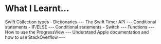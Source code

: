 # What I Learnt...
Swift Collection types - Dictionaries ---
The Swift Timer API ---
Conditional statements - IF/ELSE ---
Conditional statements - Switch ---
Functions --- 
How to use the ProgressView ---
Understand Apple documentation and how to use StackOverflow ---
